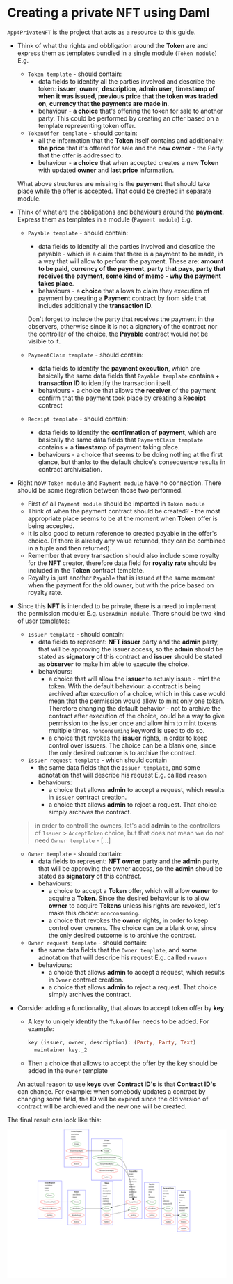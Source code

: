 # Creating a private NFT using Daml

`App4PrivateNFT` is the project that acts as a resource to this guide.

* Think of what the rights and obbligation around the **Token** are and express them as templates bundled in a single module (`Token module`) E.g.
  * `Token template` - should contain:
    * data fields to identify all the parties involved and describe the token: **issuer**, **owner**, **description**, **admin user**, **timestamp of when it was issued**, **previous price that the token was traded on**, **currency that the payments are made in**.
    * behaviour - **a choice** that's offering the token for sale to another party. This could be performed by creating an offer based on a template representing token offer.  
  * `TokenOffer template` -  should contain:
    * all the information that the **Token** itself contains and additionally: **the price** that it's offered for sale and the **new owner** - the Party that the offer is addressed to.
    * behaviour - **a choice** that when accepted creates a new **Token** with updated **owner** and **last price** information.

  What above structures are missing is the **payment** that should take place while the offer is accepted. That could be created in separate module.

* Think of what are the obbligations and behaviours around the **payment**. Express them as templates in a module (`Payment module`) E.g.
  * `Payable template` - should contain:
    * data fields to identify all the parties involved and describe the payable - which is a claim that there is a payment to be made, in a way that will allow to perform the payment. These are: **amount to be paid**, **currency of the payment**, **party that pays**, **party that receives the payment**, **some kind of memo - why the payment takes place**.
    * behaviours - a **choice** that allows to claim they execution of payment by creating a **Payment** contract by from side that includes additionally the **transaction ID**.

    Don't forget to include the party that receives the payment in the observers, otherwise since it is not a signatory of the contract nor the controller of the choice, the **Payable** contract would not be visible to it.
  * `PaymentClaim template` - should contain:
    * data fields to identify the **payment execution**, which are basically the same data fields that `Payable template` contains + **transaction ID** to identify the transaction itself.  
    * behaviours - a choice that allows **the receiver** of the payment confirm that the payment took place by creating a **Receipt** contract
  * `Receipt template` - should contain:
    * data fields to identify the **confirmation of payment**, which are basically the same data fields that `PaymentClaim template` contains + a **timestamp** of payment taking place.  
    * behaviours - a choice that seems to be doing nothing at the first glance, but thanks to the default choice's consequence results in contract archivisation.

* Right now `Token module` and `Payment module` have no connection. There should be some itegration between those two performed.
  * First of all `Payment module` should be imported in `Token module`
  * Think of when the payment contract should be created? - the most appropriate place seems to be at the moment when **Token** offer is being accepted.
  * It is also good to return reference to created payable in the offer's choice. (If there is already any value returned, they can be combined in a tuple and then returned).
  * Remember that every transaction should also include some royalty for the **NFT** creator, therefore data field for **royalty rate** should be included in the **Token** contract template.
  * Royalty is just another `Payable` that is issued at the same moment when the payment for the old owner, but with the price based on royalty rate.

* Since this **NFT** is intended to be private, there is a need to implement the permission module: E.g. `UserAdmin module`. There should be two kind of user templates:
  * `Issuer template` - should contain:
    * data fields to represent: **NFT issuer** party and the **admin** party, that will be approving the issuer access, so the **admin** should be stated as **signatory** of this contract and **issuer** should be stated as **observer** to make him able to execute the choice.
    * behaviours:
      * a choice that will allow the **issuer** to actualy issue - mint the token. With the default behaviour: a contract is being archived after execution of a choice, which in this case would mean that the permission would allow to mint only one token. Therefore changing the default behavior - not to archive the contract after execution of the choice, could be a way to give permission to the issuer once and allow him to mint tokens multiple times. `nonconsuming` keyword is used to do so.
      * a choice that revokes the **issuer** rights, in order to keep control over issuers. The choice can be a blank one, since the only desired outcome is to archive the contract.
  * `Issuer request template` - which should contain
    * the same data fields that the `Issuer template`, and some adnotation that will describe his request E.g. callled `reason`
    * behaviours:
      * a choice that allows **admin** to accept a request, which results in `Issuer` contract creation.
      * a choice that allows **admin** to reject a request. That choice simply archives the contract.

  > in order to controll the owners, let's add **admin** to the controllers of `Issuer` > `AcceptToken` choice, but that does not mean we do not need `Owner template` - [...]
  * `Owner template` - should contain:
    * data fields to represent: **NFT owner** party and the **admin** party, that will be approving the owner access, so the **admin** shoud be stated as **signatory** of this contract.
    * behaviours:
      * a choice to accept a **Token** offer, which will allow **owner** to acquire a **Token**. Since the desired behaviour is to allow **owner** to acquire **Tokens** unless his rights are revoked, let's make this choice: `nonconsuming`.
      * a choice that revokes the **owner** rights, in order to keep control over owners. The choice can be a blank one, since the only desired outcome is to archive the contract.
  * `Owner request template` - should contain:
    * the same data fields that the `Owner template`, and some adnotation that will descripe his request E.g. callled `reason`
    * behaviours:
      * a choice that allows **admin** to accept a request, which results in `Owner` contract creation.
      * a choice that allows **admin** to reject a request. That choice simply archives the contract.

* Consider adding a functionality, that allows to accept token offer by  **key**.

  * A key to uniqely identify the `TokenOffer` needs to be added. For example:

    ```haskell
    key (issuer, owner, description): (Party, Party, Text)
      maintainer key._2
    ```
  
  * Then a choice that allows to accept the offer by the key should be added in the `Owner` template

  An actual reason to use **keys** over **Contract ID's** is that **Contract ID's** can change. For example: when somebody updates a contract by changing some field, the **ID** will be expired since the old version of contract will be archieved and the new one will be created.

The final result can look like this:

  ![project modules diagram](./App4PrivateNFT/graph-vector.svg)
